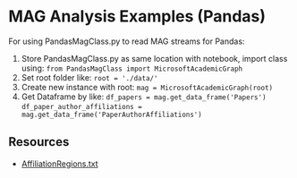 # MAG Analysis Examples (Pandas)
For using PandasMagClass.py to read MAG streams for Pandas:
1.	Store PandasMagClass.py as same location with notebook, import class using: `from PandasMagClass import MicrosoftAcademicGraph`
2.	Set root folder like: `root = './data/'`
3.	Create new instance with root: `mag = MicrosoftAcademicGraph(root)`
4.	Get Dataframe by like:
`df_papers = mag.get_data_frame('Papers')`
`df_paper_author_affiliations = mag.get_data_frame('PaperAuthorAffiliations')`

## Resources
* [AffiliationRegions.txt](https://github.com/microsoft/mag-covid19-research-examples/blob/master/src/MAG-Samples/impact-of-covid19-on-the-computer-science-research-community/AffiliationRegions.txt)

